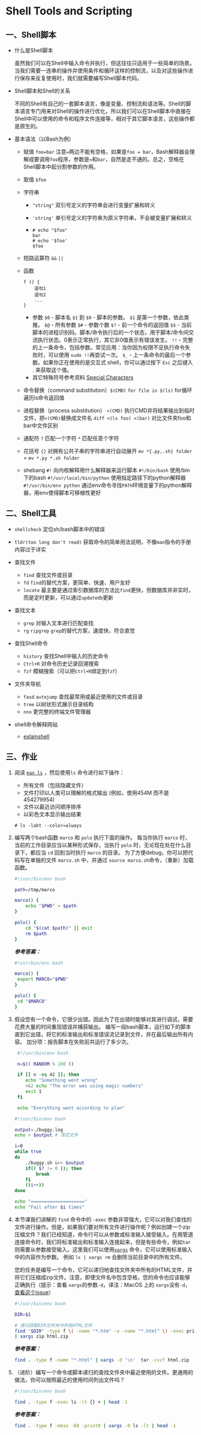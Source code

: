 # Shell Tools and Scripting



## 一、Shell脚本

- 什么是Shell脚本

  虽然我们可以在Shell中输入命令并执行，但这往往只适用于一些简单的场景。当我们需要一连串的操作并使用条件和循环这样的控制流，以及对这些操作进行保存来反复使用时，我们就需要编写Shell脚本代码。

- Shell脚本和Shell的关系

  不同的Shell有自己的一套脚本语言，像是变量、控制流和语法等。Shell的脚本语言专门用来对Shell的操作进行优化，所以我们可以在Shell脚本中直接在Shell中可以使用的命令和程序文件连接等，相对于其它脚本语言，这些操作都是原生的。

- 基本语法（以Bash为例）

  - 赋值 `foo=bar`
    注意`=`两边不能有空格，如果是`foo = bar`，Bash解释器会理解成要调用`foo`程序，参数是`=`和`bar`，自然是走不通的。总之，空格在Shell脚本中起分割参数的作用。

  - 取值 `$foo`

  - 字符串

    - `"string"` 双引号定义的字符串会进行变量扩展和转义

    - `'string'` 单引号定义的字符串为原义字符串，不会被变量扩展和转义

    - ```shell
      # echo "$foo"
      bar
      # echo '$foo'
      $foo
      ```

  - 短路运算符 `&&` `||`

  - 函数

    ```shell
    f () {
    	语句1
    	语句2
    	...
    }
    ```

    - 参数
      `$0` - 脚本名
      `$1` 到 `$9` - 脚本的参数。 `$1` 是第一个参数，依此类推。
      `$@` - 所有参数
      `$#` - 参数个数
      `$?` - 前一个命令的返回值
      `$$` - 当前脚本的进程识别码。脚本/命令执行后的一个状态，用于脚本/命令间交流执行状态。0表示正常执行，其它非0值表示有错误发生。
      `!!` - 完整的上一条命令，包括参数。常见应用：当你因为权限不足执行命令失败时，可以使用 `sudo !!`再尝试一次。
      `$_` - 上一条命令的最后一个参数。如果你正在使用的是交互式 shell，你可以通过按下 `Esc` 之后键入 . 来获取这个值。
    - 其它特殊符号参考资料
      [Special Characters](https://tldp.org/LDP/abs/html/special-chars.html)

  - 命令替换（command substitution）`$(CMD)`
    `for file in $(ls)` for循环遍历ls命令返回值

  - 进程替换（process substitution） `<(CMD)` 
    执行CMD并将结果输出到临时文件，把`<(CMD)`替换成文件名
    `diff <(ls foo) <(bar)` 对比文件夹foo和bar中文件区别

  - 通配符
    `?` 匹配一个字符
    `*` 匹配任意个字符

  - 花括号 `{}` 对拥有公共子串的字符串进行自动展开
    `mv *{.py,.sh} folder` = `mv *.py *.sh folder` 

  - shebang `#!` 向内核解释用什么解释器来运行脚本
    `#!/bin/bash` 使用/bin下的bash
    `#!/usr/local/bin/python` 使用指定路径下的python解释器
    `#!/usr/bin/env python` 通过env命令寻找`PATH`环境变量下的python解释器，用env使得脚本可移植性更好



## 二、Shell工具

- `shellcheck` 定位sh/bash脚本中的错误
- `tldr(too long don't read)` 获取命令的简单用法说明，不像`man`指令的手册内容过于详实
- 查找文件
  - `find` 查找文件或目录 
  - `fd` `find`的替代方案，更简单、快速、用户友好
  - `locate` 最主要是通过索引数据库的方法比`find`更快，但数据库并非实时，而是定时更新，可以通过`updatedb`更新

- 查找文本
  - `grep` 对输入文本进行匹配查找
  - `rg` `ripgrep` `grep`的替代方案，速度快，符合直觉

- 查找Shell命令
  - `history` 查找Shell中输入的历史命令
  - `Ctrl+R` 对命令历史记录回溯搜索
  - `fzf` 模糊搜索（可以把`Ctrl+R`绑定到`fzf`）

- 文件夹导航
  - `fasd` `autojump`  查找最常用或最近使用的文件或目录
  - `tree` 以树状形式展示目录结构
  - `nnn` 更完整的终端文件管理器

- shell命令解释网站
  - [exlainshell](https://explainshell.com)




## 三、作业

1. 阅读 [`man ls`](https://man7.org/linux/man-pages/man1/ls.1.html) ，然后使用`ls` 命令进行如下操作：

   - 所有文件（包括隐藏文件）
   - 文件打印以人类可以理解的格式输出 (例如，使用454M 而不是 454279954)
   - 文件以最近访问顺序排序
   - 以彩色文本显示输出结果

   ```shell
   # ls -laht --color=always
   ```

2. 编写两个bash函数  `marco` 和 `polo` 执行下面的操作。 每当你执行 `marco` 时，当前的工作目录应当以某种形式保存，当执行 `polo` 时，无论现在处在什么目录下，都应当 `cd` 回到当时执行 `marco` 的目录。 为了方便debug，你可以把代码写在单独的文件 `marco.sh` 中，并通过 `source marco.sh`命令，（重新）加载函数。
   ```bash
   #!/usr/bin/env bash
   
   path=/tmp/marco
   
   marco() {
       echo "$PWD" > $path
   }
   
   polo() {
       cd "$(cat $path)" || exit
       rm $path
   }
   ```

   ***参考答案：***

   ```bash
   #!usr/bin/env bash
   
   marco() {
   	export MARCO="$PWD"
   }
   
   polo() {
   	cd "$MARCO"
   }
   ```

3. 假设您有一个命令，它很少出错。因此为了在出错时能够对其进行调试，需要花费大量的时间重现错误并捕获输出。 编写一段bash脚本，运行如下的脚本直到它出错，将它的标准输出和标准错误流记录到文件，并在最后输出所有内容。 加分项：报告脚本在失败前共运行了多少次。
   ```bash
    #!/usr/bin/env bash
   
    n=$(( RANDOM % 100 ))
   
    if [[ n -eq 42 ]]; then
       echo "Something went wrong"
       >&2 echo "The error was using magic numbers"
       exit 1
    fi
   
    echo "Everything went according to plan"
   ```

   ```bash
   #!/usr/bin/env bash
   
   output=./buggy.log
   echo > $output # 清空文件
   
   i=0
   while true
   do
       ./buggy.sh &>> $output
       if(( $? != 0 )); then
           break
       fi
       ((i++))
   done
   
   echo "===================="
   echo "Fail after $i times"
   ```

4. 本节课我们讲解的 `find` 命令中的 `-exec` 参数非常强大，它可以对我们查找的文件进行操作。但是，如果我们要对所有文件进行操作呢？例如创建一个zip压缩文件？我们已经知道，命令行可以从参数或标准输入接受输入。在用管道连接命令时，我们将标准输出和标准输入连接起来，但是有些命令，例如`tar` 则需要从参数接受输入。这里我们可以使用[`xargs`](https://man7.org/linux/man-pages/man1/xargs.1.html) 命令，它可以使用标准输入中的内容作为参数。 例如 `ls | xargs rm` 会删除当前目录中的所有文件。

   您的任务是编写一个命令，它可以递归地查找文件夹中所有的HTML文件，并将它们压缩成zip文件。注意，即使文件名中包含空格，您的命令也应该能够正确执行（提示：查看 `xargs`的参数`-d`，译注：MacOS 上的 `xargs`没有`-d`，[查看这个issue](https://github.com/missing-semester/missing-semester/issues/93)）

   ```bash
   #!/usr/bin/env bash
   
   DIR=$1
   
   # 递归获取DIR文件夹中所有HTML文件
   find "$DIR" -type f \( -name "*.htm" -o -name "*.html" \) -exec printf "'%s'\n" {} \; \
   | xargs zip html.zip
   ```

   ***参考答案：***

   ```bash
   find . -type f -name "*.html" | xargs -d '\n'  tar -cvzf html.zip
   ```

5. （进阶）编写一个命令或脚本递归的查找文件夹中最近使用的文件。更通用的做法，你可以按照最近的使用时间列出文件吗？

   ```bash
   #!/usr/bin/env bash
   
   find . -type f -exec ls -lt {} + | head -1
   ```

   ***参考答案：***

   ```bash
   find . -type f -mmin -60 -print0 | xargs -0 ls -lt | head -1
   ```

   
